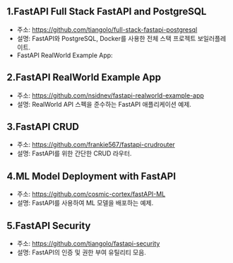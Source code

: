 ## 1.FastAPI Full Stack FastAPI and PostgreSQL
- 주소: https://github.com/tiangolo/full-stack-fastapi-postgresql
- 설명: FastAPI와 PostgreSQL, Docker를 사용한 전체 스택 프로젝트 보일러플레이트.
- FastAPI RealWorld Example App:

## 2.FastAPI RealWorld Example App
- 주소: https://github.com/nsidnev/fastapi-realworld-example-app
- 설명: RealWorld API 스펙을 준수하는 FastAPI 애플리케이션 예제.

## 3.FastAPI CRUD
- 주소: https://github.com/frankie567/fastapi-crudrouter
- 설명: FastAPI를 위한 간단한 CRUD 라우터.


## 4.ML Model Deployment with FastAPI
- 주소: https://github.com/cosmic-cortex/fastAPI-ML
- 설명: FastAPI를 사용하여 ML 모델을 배포하는 예제.


## 5.FastAPI Security
- 주소: https://github.com/tiangolo/fastapi-security
- 설명: FastAPI의 인증 및 권한 부여 유틸리티 모음.

